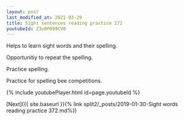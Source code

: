 ```yaml
---
layout: post
last_modified_at: 2021-03-29
title: Sight sentences reading practice 171
youtubeId: Z3v0P899CV0
---
```

 
 
Helps to learn sight words and their spelling.

Opportunitiy to repeat the spelling. 

Practice spelling. 
 
Practice for spelling bee competitions. 
 
{% include youtubePlayer.html id=page.youtubeId %}
 
 

[Next]({{ site.baseurl }}{% link  split2/_posts/2019-01-30-Sight words reading practice 372.md%})
 
